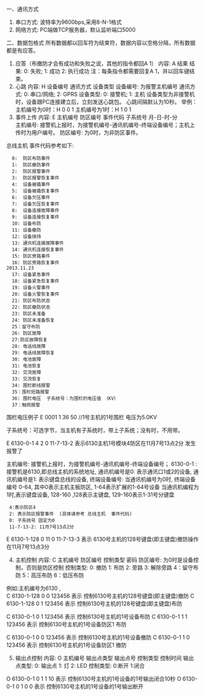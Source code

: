 

一、通讯方式
1. 串口方式: 波特率为9600bps,采用8-N-1格式
2. 网络方式: PC端做TCP服务器，默认监听端口5000

二、数据包格式
所有数据都以回车符为结束符，数据内容以空格分隔，所有数据都是有应答。

1. 应答（布撤防才会有成功和失败之说，其他的指令都回A 1）
   内容: A 结果
   结果: 0: 失败; 1: 成功 2: 执行成功
   注：每条指令都需要回复A 1，并以回车键结束。
2. 心跳
   内容: H 设备编号 通讯方式 设备类型
   设备编号: 为报警主机编号
   通讯方式: 0: 串口/网络; 2: GPRS
   设备类型: 0: 接警机; 1: 主机
   设备类型为非接警机时，设备跟PC连接建立后，立刻发送心跳包。
   心跳间隔默认为10秒。
   举例：
   主机编号为0时：H 0 0 1
   主机编号为1时：H 1 0 1
3. 事件上传
   内容: E 主机编号 防区编号 事件代码 子系统号 月-日-时-分    
   主机编号: 接警机上报时，为接警机编号-通讯机编号-终端设备编号；主机上传时为用户编号。
   防区编号: 为0时，为非防区事件。

总线主机  事件代码参考如下:

      0:  防区布防事件
      1:  防区撤防事件
      2:  防区报警事件
      3:  防区报警恢复事件
      4:  设备被撬事件
      5:  设备被撬恢复事件
      6:  设备欠压事件
      7:  设备欠压恢复事件
      8:  设备连接故障事件
      9:  设备连接恢复事件
      10: 设备布防
      11: 设备撤防
      12: 设备挟持
      13: 通讯机连接故障事件
      14: 通讯机连接恢复事件
      15: 防区旁路事件
      16: 防区旁路恢复事件
	2013.11.23
      17: 设备紧急事件
      18: 设备紧急恢复事件
      19: 设备火警事件
      20: 设备火警恢复事件
      21: 防区布防状态
      22: 防区撤防状态
      23: 防区未准备
      24: 防区未准备恢复
      25：留守布防
      26: 防区故障
      27:防区故障恢复
      28: 电话线故障
      29: 电话线故障恢复
      30: 电池故障
      31: 电池恢复
      32: 交流故障
      33: 交流恢复
      34: 围栏断线报警
      35：围栏短路报警
      36: 围栏电压	子系统号：为围栏的电压值 （KV）  
      37：触网报警


围栏电压例子
E 0001 1 36 50		//1号主机的1号围栏 电压为5.0KV




子系统号：可选字节，当主机有子系统时，带上子系统；没有时，不用带。


E 6130-0-1 4 2 0 11-7-13-2 表示6130主机1号模块4防区在11月7号13点2分
发生报警了

主机编号: 接警机上报时，为接警机编号-通讯机编号-终端设备编号；
6130-0-1  : 接警机是6130,即总线主机的系统地址,
通讯机编号是0: 表示通讯口1或2的设备,  通讯机编号是1: 表示键盘总线的设备,
终端设备编号: 当通讯机编号为0时, 终端设备编号 0-64, 其中0表示主机主板防区, 1-64表示扩展的1-64号设备
当通讯机编程为1时,表示键盘设备, 128-160 ,128表示主键盘, 129-160表示1-31号分键盘

     4:表示防区4
     2: 表示防区报警事件  (具体请参考 总线主机  事件代码)
     0: 子系统号 固定为0
     11-7-13-2: 11月7号13点2分

E 6130-1-128 0 11 0 11-7-13-3    表示 6130号主机的128号键盘(即主键盘)撤防操作在11月7号13点3分


4. 主机控制
   内容: C 主机编号 防区编号 控制类型 密码
   防区编号: 为0时是设备控制，否则是防区控制
   控制类型: 0: 撤防 1: 布防 2: 旁路 3: 解除旁路 4：留守布防  5：高压布防  6：低压布防

例如:主机编号为6130 ,  
C 6130-1-128 0 0 123456    表示 控制6130号主机的128号键盘(即主键盘)撤防
C 6130-1-128 0 1 123456    表示 控制6130号主机的128号键盘(即主键盘)布防

C 6130-0-1 0 1 123456    表示 控制6130号主机的1号设备布防
C 6130-0-1 1 1 123456    表示 控制6130号主机的1号设备防区1 布防

C 6130-0-1 0 0 123456    表示 控制6130号主机的1号设备撤防
C 6130-0-1 1 0 123456    表示 控制6130号主机的1号设备防区1 撤防


5. 输出点控制
   内容: O 主机编号 输出点类型 输出点号 控制类型 控制时间
   输出点类型: 0: 输出点 1: 灯   2: LED
   控制类型: 0:断开  1:闭合

O 6130-0-1 0 1 1 10    表示 控制6130号主机的1号设备的1号输出闭合10秒
O 6130-0-1 0 1 0 0      表示 控制6130号主机的1号设备的1号输出断开
